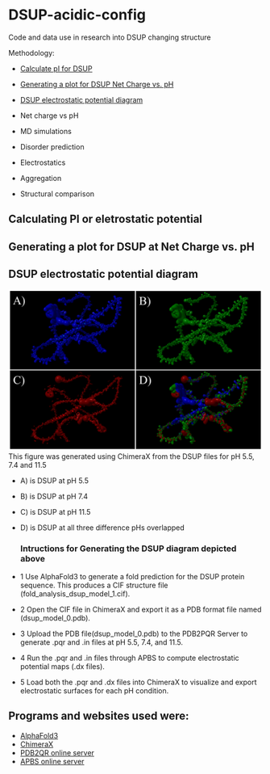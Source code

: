 # DSUP-acidic-config
Code and data use in research into DSUP changing structure

Methodology:
- [Calculate pI for DSUP](Calculate-isoelectric-point/)
- [Generating a plot for DSUP Net Charge vs. pH](https://github.com/Katherine-Brown-8000/DSUP-acidic-config/tree/main/Net-charge-plot)
- [DSUP electrostatic potential diagram](https://github.com/Katherine-Brown-8000/DSUP-acidic-config/tree/main/DSUP%20electrostatic%20potential%20diagram)

- Net charge vs pH
- MD simulations
- Disorder prediction
- Electrostatics
- Aggregation
- Structural comparison


## Calculating PI or eletrostatic potential

## Generating a plot for DSUP at Net Charge vs. pH

## DSUP electrostatic potential diagram
![Alt](https://github.com/Katherine-Brown-8000/DSUP-acidic-config/blob/main/DSUP_config_figure_1.png)
This figure was generated using ChimeraX from the DSUP files for pH 5.5, 7.4 and 11.5
- A) is DSUP at pH 5.5
- B) is DSUP at pH 7.4
- C) is DSUP at pH 11.5
- D) is DSUP at all three difference pHs overlapped

  ### Intructions for Generating the DSUP diagram depicted above

 - 1 Use AlphaFold3 to generate a fold prediction for the DSUP protein sequence. This produces a CIF structure file (fold_analysis_dsup_model_1.cif).

 - 2 Open the CIF file in ChimeraX and export it as a PDB format file named (dsup_model_0.pdb).

 - 3 Upload the PDB file(dsup_model_0.pdb) to the PDB2PQR Server to generate .pqr and .in files at pH 5.5, 7.4, and 11.5.

 - 4 Run the .pqr and .in files through APBS to compute electrostatic potential maps (.dx files).

 - 5 Load both the .pqr and .dx files into ChimeraX to visualize and export electrostatic surfaces for each pH condition.


## Programs and websites used were:
 - [AlphaFold3](https://alphafoldserver.com/welcome)
 - [ChimeraX](https://www.cgl.ucsf.edu/chimerax/)
 - [PDB2QR online server](https://server.poissonboltzmann.org/pdb2pqr)
 - [APBS online server](https://server.poissonboltzmann.org/apbs)
